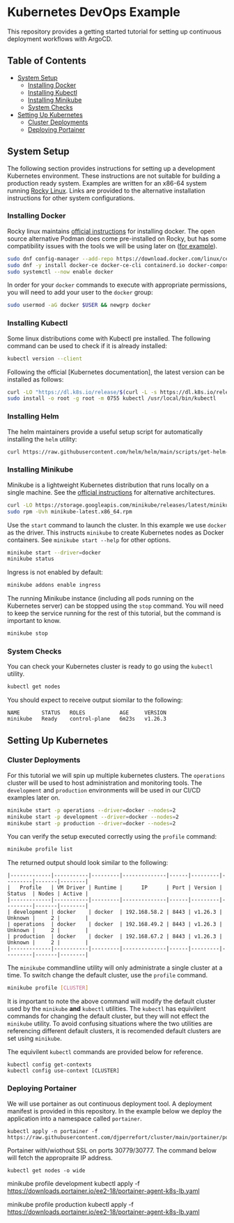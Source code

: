 # Kubernetes DevOps Example

This repository provides a getting started tutorial for setting up continuous deployment workflows with ArgoCD.

## Table of Contents

- [System Setup](#system-setup)
  - [Installing Docker](#installing-docker)
  - [Installing Kubectl](#installing-kubectl)
  - [Installing Minikube](#installing-minikube)
  - [System Checks](#system-checks)
- [Setting Up Kubernetes](#setting-up-kubernetes)
  - [Cluster Deployments](#cluster-deployments)
  - [Deploying Portainer](#deploying-portainer)   


## System Setup

The following section provides instructions for setting up a development Kubernetes environment. 
These instructions are not suitable for building a production ready system. 
Examples are written for an x86-64 system running [Rocky Linux](https://rockylinux.org/). 
Links are provided to the alternative installation instructions for other system configurations.

### Installing Docker

Rocky linux maintains [official instructions](https://docs.rockylinux.org/gemstones/docker/) for installing docker.
The open source alternative Podman does come pre-installed on Rocky, but has some compatibility issues with the tools we will be using later on ([for example](https://github.com/kubernetes/minikube/issues/9120)). 

```bash
sudo dnf config-manager --add-repo https://download.docker.com/linux/centos/docker-ce.repo
sudo dnf -y install docker-ce docker-ce-cli containerd.io docker-compose-plugin
sudo systemctl --now enable docker
```

In order for your `docker` commands to execute with appropriate permissions, you will need to add your user to the `docker` group: 

```bash
sudo usermod -aG docker $USER && newgrp docker
```

### Installing Kubectl

Some linux distributions come with Kubectl pre installed.
The following command can be used to check if it is already installed:

```bash
kubectl version --client
```

Following the official [Kubernetes documentation], the latest version can be installed as follows: 

```bash
curl -LO "https://dl.k8s.io/release/$(curl -L -s https://dl.k8s.io/release/stable.txt)/bin/linux/amd64/kubectl"
sudo install -o root -g root -m 0755 kubectl /usr/local/bin/kubectl
```

### Installing Helm

The helm maintainers provide a useful setup script for automatically installing the `helm` utility:

```bash
curl https://raw.githubusercontent.com/helm/helm/main/scripts/get-helm-3 | bash
```

### Installing Minikube

Minikube is a lightweight Kubernetes distribution that runs locally on a single machine.
See the [official instructions](https://minikube.sigs.k8s.io/docs/start/) for alternative architectures.

```bash
curl -LO https://storage.googleapis.com/minikube/releases/latest/minikube-latest.x86_64.rpm
sudo rpm -Uvh minikube-latest.x86_64.rpm
```


Use the ``start`` command to launch the cluster.
In this example we use `docker` as the driver.
This instructs `minikube` to create Kubernetes nodes as Docker containers.
See `minikube start --help` for other options.

```bash
minikube start --driver=docker
minikube status
```

Ingress is not enabled by default:

```bash
minikube addons enable ingress
```

The running Minikube instance (including all pods running on the Kubernetes server) can be stopped using the ``stop`` command.
You will need to keep the service running for the rest of this tutorial, but the command is important to know.

```bash
minikube stop
```

### System Checks

You can check your Kubernetes cluster is ready to go using the `kubectl` utility. 

```bash
kubectl get nodes
```

You should expect to receive output siomilar to the following:

```
NAME       STATUS   ROLES           AGE     VERSION
minikube   Ready    control-plane   6m23s   v1.26.3
```

## Setting Up Kubernetes

### Cluster Deployments

For this tutorial we will spin up multiple kubernetes clusters.
The `operations` cluster will be used to host administration and monitoring tools.
The `development` and `production` environments will be used in our CI/CD examples later on.

```bash
minikube start -p operations --driver=docker --nodes=2
minikube start -p development --driver=docker --nodes=2
minikube start -p production --driver=docker --nodes=2
```

You can verify the setup executed correctly using the `profile` command:

```bash 
minikube profile list
```

The returned output should look similar to the following:

```
|-------------|-----------|---------|--------------|------|---------|---------|-------|--------|
|   Profile   | VM Driver | Runtime |      IP      | Port | Version | Status  | Nodes | Active |
|-------------|-----------|---------|--------------|------|---------|---------|-------|--------|
| development | docker    | docker  | 192.168.58.2 | 8443 | v1.26.3 | Unknown |     2 |        |
| operations  | docker    | docker  | 192.168.49.2 | 8443 | v1.26.3 | Unknown |     2 |        |
| production  | docker    | docker  | 192.168.67.2 | 8443 | v1.26.3 | Unknown |     2 |        |
|-------------|-----------|---------|--------------|------|---------|---------|-------|--------|
```

The `minikube` commandline utility will only administrate a single cluster at a time.
To switch change the default cluster, use the `profile` command.

```bash
minikube profile [CLUSTER]
```

It is important to note the above command will modify the default cluster used by the `minikube` **and** `kubectl` utilities.
The `kubectl` has equivilent commands for changing the default cluster, but they will not effect the `minikube` utility.
To avoid confusing situations where the two utilities are referencing different default clusters, it is recomended default clusters are set using `minikube`.

The equivilent `kubectl` commands are provided below for reference.

```
kubectl config get-contexts 
kubectl config use-context [CLUSTER]
```

### Deploying Portainer 

We will use portainer as out continuous deployment tool.
A deployment manifest is provided in this repository.
In the example below we deploy the application into a namespace called `portainer`.

```
kubectl apply -n portainer -f https://raw.githubusercontent.com/djperrefort/cluster/main/portainer/portainer.yml
```

Portainer with/wiothout SSL on ports 30779/30777. The command below will fetch the appropraite IP address.

```
kubectl get nodes -o wide
```



minikube profile development
kubectl apply -f https://downloads.portainer.io/ee2-18/portainer-agent-k8s-lb.yaml


minikube profile production
kubectl apply -f https://downloads.portainer.io/ee2-18/portainer-agent-k8s-lb.yaml
